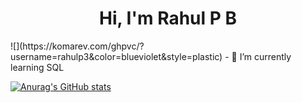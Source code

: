 <h1 align = "center"> Hi, I'm Rahul P B </h1> 
![](https://komarev.com/ghpvc/?username=rahulp3&color=blueviolet&style=plastic)
- 🌱 I’m currently learning SQL

[![Anurag's GitHub stats](https://github-readme-stats.vercel.app/api?username=rahulp3)](https://github.com/anuraghazra/github-readme-stats)




